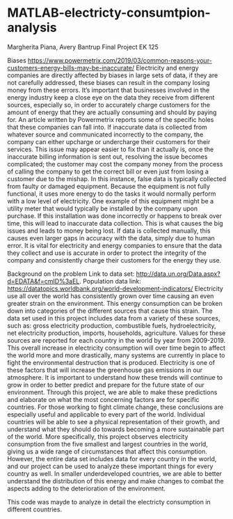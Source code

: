 # MATLAB-electricty-consumtpion-analysis

Margherita Piana, Avery Bantrup
Final Project EK 125

Biases 
https://www.powermetrix.com/2019/03/common-reasons-your-customers-energy-bills-may-be-inaccurate/
Electricity and energy companies are directly affected by biases in large sets of data, if they are not carefully addressed, these biases can result in the company losing money from these errors. It’s important that businesses involved in the energy industry keep a close eye on the data they receive from different sources, especially so, in order to accurately charge customers for the amount of energy that they are actually consuming and should by paying for. An article written by Powermetrix reports some of the specific holes that these companies can fall into. If inaccurate data is collected from whatever source and communicated incorrectly to the company, the company can either upcharge or undercharge their customers for their services. This issue may appear easier to fix than it actually is, once the inaccurate billing information is sent out, resolving the issue becomes complicated; the customer may cost the company money from the process of calling the company to get the correct bill or even just from losing a customer due to the mishap.
In this instance, false data is typically collected from faulty or damaged equipment. Because the equipment is not fully functional, it uses more energy to do the tasks it would normally perform with a low level of electricity. One example of this equipment might be a utility meter that would typically be installed by the company upon purchase. If this installation was done incorrectly or happens to break over time, this will lead to inaccurate data collection. This is what causes the big issues and leads to money being lost.
If data is collected manually, this causes even larger gaps in accuracy with the data, simply due to human error. 
	It is vital for electricity and energy companies to ensure that the data they collect and use is accurate in order to protect the integrity of the company and consistently charge their customers for the energy they use.


Background on the problem
Link to data set: http://data.un.org/Data.aspx?d=EDATA&f=cmID%3aEL.
Population data link: https://datatopics.worldbank.org/world-development-indicators/
	Electricity use all over the world has consistently grown over time causing an even greater strain on the environment. This energy consumption can be broken down into categories of the different sources that cause this strain. The data set used in this project includes data from a variety of these sources, such as: gross electricity production, combustible fuels, hydroelectricity, net electricity production, imports, households, agriculture. Values for these sources are reported for each country in the world by year from 2009-2019. This overall increase in electricity consumption will over time begin to affect the world more and more drastically, many systems are currently in place to fight the environmental destruction that is produced. Electricity is one of these factors that will increase the greenhouse gas emissions in our atmosphere.
	It is important to understand how these trends will continue to grow in order to better predict and prepare for the future state of our environment. Through this project, we are able to make these predictions and elaborate on what the most concerning factors are for specific countries. For those working to fight climate change, these conclusions are especially useful and applicable to every part of the world. Individual countries will be able to see a physical representation of their growth, and understand what they should do towards becoming a more sustainable part of the world.
	More specifically, this project observes electricity consumption from the five smallest and largest countries in the world, giving us a wide range of circumstances that affect this consumption. However, the entire data set includes data for every country in the world, and our project can be used to analyze these important things for every country as well. In smaller underdeveloped countries, we are able to better understand the distribution of this energy and make changes to combat the aspects adding to the deterioration of the environment.

This code was mayde to analyze in detail the electricty consumption in different countries.
